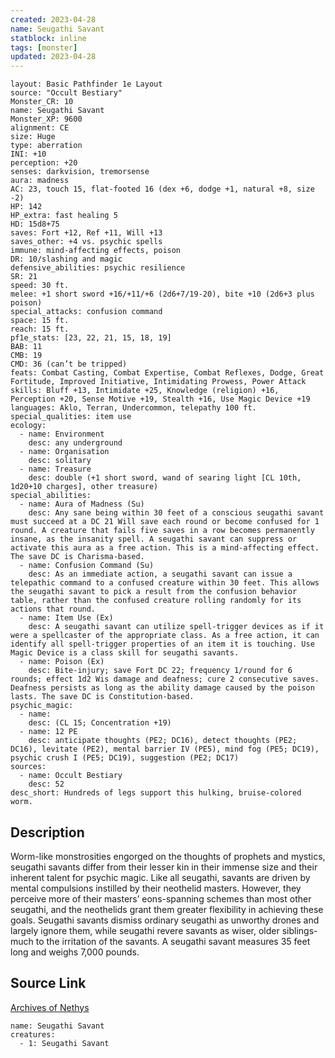 ```yaml
---
created: 2023-04-28
name: Seugathi Savant
statblock: inline
tags: [monster]
updated: 2023-04-28
---
```

```statblock
layout: Basic Pathfinder 1e Layout
source: "Occult Bestiary"
Monster_CR: 10
name: Seugathi Savant
Monster_XP: 9600
alignment: CE
size: Huge
type: aberration
INI: +10
perception: +20
senses: darkvision, tremorsense
aura: madness
AC: 23, touch 15, flat-footed 16 (dex +6, dodge +1, natural +8, size -2)
HP: 142
HP_extra: fast healing 5
HD: 15d8+75
saves: Fort +12, Ref +11, Will +13
saves_other: +4 vs. psychic spells
immune: mind-affecting effects, poison
DR: 10/slashing and magic
defensive_abilities: psychic resilience
SR: 21
speed: 30 ft.
melee: +1 short sword +16/+11/+6 (2d6+7/19-20), bite +10 (2d6+3 plus poison)
special_attacks: confusion command
space: 15 ft.
reach: 15 ft.
pf1e_stats: [23, 22, 21, 15, 18, 19]
BAB: 11
CMB: 19
CMD: 36 (can’t be tripped)
feats: Combat Casting, Combat Expertise, Combat Reflexes, Dodge, Great Fortitude, Improved Initiative, Intimidating Prowess, Power Attack
skills: Bluff +13, Intimidate +25, Knowledge (religion) +16, Perception +20, Sense Motive +19, Stealth +16, Use Magic Device +19
languages: Aklo, Terran, Undercommon, telepathy 100 ft.
special_qualities: item use
ecology:
  - name: Environment
    desc: any underground
  - name: Organisation
    desc: solitary
  - name: Treasure
    desc: double (+1 short sword, wand of searing light [CL 10th, 1d20+10 charges], other treasure)
special_abilities:
  - name: Aura of Madness (Su)
    desc: Any sane being within 30 feet of a conscious seugathi savant must succeed at a DC 21 Will save each round or become confused for 1 round. A creature that fails five saves in a row becomes permanently insane, as the insanity spell. A seugathi savant can suppress or activate this aura as a free action. This is a mind-affecting effect. The save DC is Charisma-based.
  - name: Confusion Command (Su)
    desc: As an immediate action, a seugathi savant can issue a telepathic command to a confused creature within 30 feet. This allows the seugathi savant to pick a result from the confusion behavior table, rather than the confused creature rolling randomly for its actions that round.
  - name: Item Use (Ex)
    desc: A seugathi savant can utilize spell-trigger devices as if it were a spellcaster of the appropriate class. As a free action, it can identify all spell-trigger properties of an item it is touching. Use Magic Device is a class skill for seugathi savants.
  - name: Poison (Ex)
    desc: Bite-injury; save Fort DC 22; frequency 1/round for 6 rounds; effect 1d2 Wis damage and deafness; cure 2 consecutive saves. Deafness persists as long as the ability damage caused by the poison lasts. The save DC is Constitution-based.
psychic_magic:
  - name:
    desc: (CL 15; Concentration +19)
  - name: 12 PE
    desc: anticipate thoughts (PE2; DC16), detect thoughts (PE2; DC16), levitate (PE2), mental barrier IV (PE5), mind fog (PE5; DC19), psychic crush I (PE5; DC19), suggestion (PE2; DC17)
sources:
  - name: Occult Bestiary
    desc: 52
desc_short: Hundreds of legs support this hulking, bruise-colored worm.
```
## Description
Worm-like monstrosities engorged on the thoughts of prophets and mystics, seugathi savants differ from their lesser kin in their immense size and their inherent talent for psychic magic. Like all seugathi, savants are driven by mental compulsions instilled by their neothelid masters. However, they perceive more of their masters’ eons-spanning schemes than most other seugathi, and the neothelids grant them greater flexibility in achieving these goals. Seugathi savants dismiss ordinary seugathi as unworthy drones and largely ignore them, while seugathi revere savants as wiser, older siblings-much to the irritation of the savants. A seugathi savant measures 35 feet long and weighs 7,000 pounds.
## Source Link
[Archives of Nethys](https://aonprd.com/MonsterDisplay.aspx?ItemName=Seugathi%20Savant)
```encounter-table
name: Seugathi Savant
creatures:
  - 1: Seugathi Savant
```
